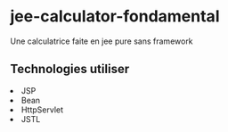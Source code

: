# jee-calculator-fondamental
Une calculatrice faite en jee pure sans framework
<h2>Technologies utiliser</h2

  - JSP 
  - Bean
  - HttpServlet 
  - JSTL 
